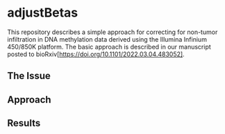 # adjustBetas
This repository describes a simple approach for correcting for non-tumor infiltration in DNA methylation data derived using the Illumina Infinium 450/850K platform. The basic approach is described in our manuscript posted to bioRxiv[https://doi.org/10.1101/2022.03.04.483052].

## The Issue


## Approach


## Results


